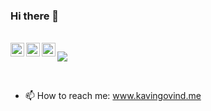 ### Hi there 👋

<br/>
  <a href="https://www.facebook.com/cavingovindasamy/">
    <img align="left" alt="Facebook" width="22px" src="https://cdn.jsdelivr.net/npm/simple-icons@v3/icons/facebook.svg" />
  </a>
  <a href="https://twitter.com/kavingovind">
    <img align="left" alt="Twitter" width="22px" src="https://cdn.jsdelivr.net/npm/simple-icons@v3/icons/twitter.svg" />
  </a>
  <a href="https://www.linkedin.com/in/kavingovind/">
    <img align="left" alt="Linkedin" width="22px" src="https://cdn.jsdelivr.net/npm/simple-icons@v3/icons/linkedin.svg" />
  </a>

  ![](https://visitor-badge.glitch.me/badge?page_id=kavingovind.kavingovind)

<br />

<!--
**kavingovind/kavingovind** is a ✨ _special_ ✨ repository because its `README.md` (this file) appears on your GitHub profile.

Here are some ideas to get you started:

- 🔭 I’m currently working on ...
- 🌱 I’m currently learning ...
- 👯 I’m looking to collaborate on ...
- 🤔 I’m looking for help with ...
- 💬 Ask me about ...
-->
- 📫 How to reach me: <a href="www.kavingovind.me">www.kavingovind.me</a>
<!--
- 😄 Pronouns: ...
- ⚡ Fun fact: ...
-->
